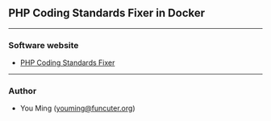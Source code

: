 ## PHP Coding Standards Fixer in Docker

------
### Software website
+ [PHP Coding Standards Fixer](https://cs.sensiolabs.org)

------
### Author
+ You Ming (youming@funcuter.org)
